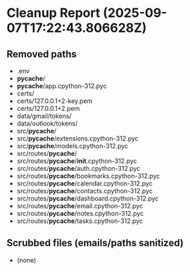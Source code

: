 # Cleanup Report (2025-09-07T17:22:43.806628Z)
## Removed paths
- .env
- __pycache__/
- __pycache__/app.cpython-312.pyc
- certs/
- certs/127.0.0.1+2-key.pem
- certs/127.0.0.1+2.pem
- data/gmail/tokens/
- data/outlook/tokens/
- src/__pycache__/
- src/__pycache__/extensions.cpython-312.pyc
- src/__pycache__/models.cpython-312.pyc
- src/routes/__pycache__/
- src/routes/__pycache__/__init__.cpython-312.pyc
- src/routes/__pycache__/auth.cpython-312.pyc
- src/routes/__pycache__/bookmarks.cpython-312.pyc
- src/routes/__pycache__/calendar.cpython-312.pyc
- src/routes/__pycache__/contacts.cpython-312.pyc
- src/routes/__pycache__/dashboard.cpython-312.pyc
- src/routes/__pycache__/email.cpython-312.pyc
- src/routes/__pycache__/notes.cpython-312.pyc
- src/routes/__pycache__/tasks.cpython-312.pyc

## Scrubbed files (emails/paths sanitized)
- (none)
